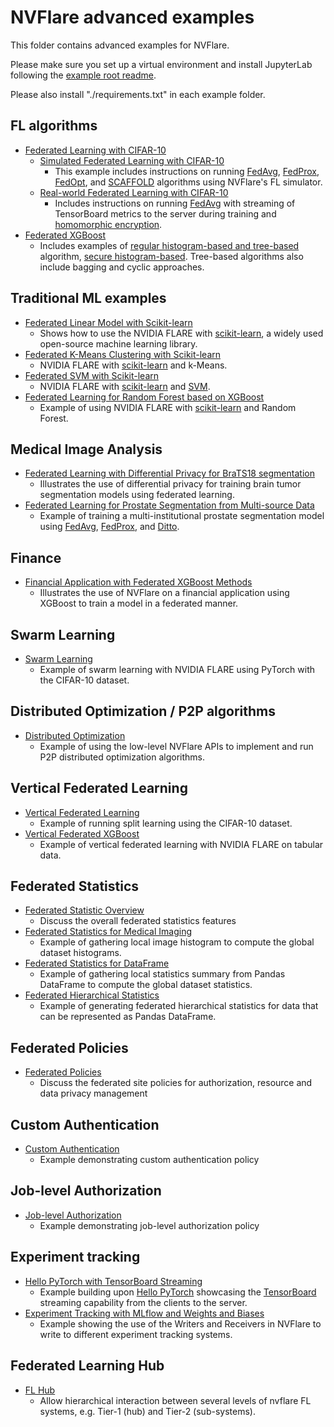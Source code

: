 # NVFlare advanced examples

This folder contains advanced examples for NVFlare.

Please make sure you set up a virtual environment and install JupyterLab following the [example root readme](../README.md).

Please also install "./requirements.txt" in each example folder.

## FL algorithms
* [Federated Learning with CIFAR-10](./cifar10/README.md)
  * [Simulated Federated Learning with CIFAR-10](./cifar10/cifar10-sim/README.md)
    * This example includes instructions on running [FedAvg](https://arxiv.org/abs/1602.05629), 
  [FedProx](https://arxiv.org/abs/1812.06127), [FedOpt](https://arxiv.org/abs/2003.00295), 
  and [SCAFFOLD](https://arxiv.org/abs/1910.06378) algorithms using NVFlare's FL simulator.
  * [Real-world Federated Learning with CIFAR-10](./cifar10/cifar10-real-world/README.md)
    * Includes instructions on running [FedAvg](https://arxiv.org/abs/1602.05629) with streaming 
  of TensorBoard metrics to the server during training 
  and [homomorphic encryption](https://developer.nvidia.com/blog/federated-learning-with-homomorphic-encryption/).
* [Federated XGBoost](./xgboost/README.md)
  * Includes examples of [regular histogram-based and tree-based](./xgboost/fedxgb/README.md) algorithm, [secure histogram-based](./xgboost/fedxgb_secure/README.md).
    Tree-based algorithms also include bagging and cyclic approaches.

## Traditional ML examples
* [Federated Linear Model with Scikit-learn](./sklearn-linear/README.md)
  * Shows how to use the NVIDIA FLARE with [scikit-learn](https://scikit-learn.org/), a widely used open-source machine learning library.
* [Federated K-Means Clustering with Scikit-learn](./sklearn-kmeans/README.md)
  * NVIDIA FLARE with [scikit-learn](https://scikit-learn.org/) and k-Means.
* [Federated SVM with Scikit-learn](./sklearn-svm/README.md)
  * NVIDIA FLARE with [scikit-learn](https://scikit-learn.org/) and [SVM](https://scikit-learn.org/stable/modules/generated/sklearn.svm.SVC.html).
* [Federated Learning for Random Forest based on XGBoost](./random_forest/README.md)
  * Example of using NVIDIA FLARE with [scikit-learn](https://scikit-learn.org/) and Random Forest.

## Medical Image Analysis
* [Federated Learning with Differential Privacy for BraTS18 segmentation](./brats18/README.md)
   * Illustrates the use of differential privacy for training brain tumor segmentation models using federated learning.
* [Federated Learning for Prostate Segmentation from Multi-source Data](./prostate/README.md)
  * Example of training a multi-institutional prostate segmentation model using [FedAvg](https://arxiv.org/abs/1602.05629), [FedProx](https://arxiv.org/abs/1812.06127), and [Ditto](https://arxiv.org/abs/2012.04221).

## Finance
* [Financial Application with Federated XGBoost Methods](./finance/README.md)
   * Illustrates the use of NVFlare on a financial application using XGBoost to train a model in a federated manner.

## Swarm Learning
* [Swarm Learning](./swarm_learning/README.md)
   * Example of swarm learning with NVIDIA FLARE using PyTorch with the CIFAR-10 dataset.

## Distributed Optimization / P2P algorithms
* [Distributed Optimization](./distributed_optimization/README.md)
   * Example of using the low-level NVFlare APIs to implement and run P2P distributed optimization algorithms.

## Vertical Federated Learning
* [Vertical Federated Learning](./vertical_federated_learning/README.md)
   * Example of running split learning using the CIFAR-10 dataset.
* [Vertical Federated XGBoost](./xgboost/README.md)
   * Example of vertical federated learning with NVIDIA FLARE on tabular data.

## Federated Statistics
* [Federated Statistic Overview](./federated-statistics/README.md)
  * Discuss the overall federated statistics features 
* [Federated Statistics for Medical Imaging](./federated-statistics/image_stats/README.md)
  * Example of gathering local image histogram to compute the global dataset histograms.
* [Federated Statistics for DataFrame](./federated-statistics/df_stats/README.md)
  * Example of gathering local statistics summary from Pandas DataFrame to compute the global dataset statistics.
* [Federated Hierarchical Statistics](./federated-statistics/hierarchical_stats/README.md)
  * Example of generating federated hierarchical statistics for data that can be represented as Pandas DataFrame.

## Federated Policies
* [Federated Policies](./federated-policies/README.rst) 
  * Discuss the federated site policies for authorization, resource and data privacy management

## Custom Authentication
* [Custom Authentication](./custom_authentication/README.rst) 
  * Example demonstrating custom authentication policy

## Job-level Authorization
* [Job-level Authorization](./job-level-authorization/README.md) 
  * Example demonstrating job-level authorization policy

## Experiment tracking
* [Hello PyTorch with TensorBoard Streaming](./experiment-tracking/tensorboard/README.md)
  * Example building upon [Hello PyTorch](../hello-world/hello-pt/README.md) showcasing the [TensorBoard](https://tensorflow.org/tensorboard) streaming capability from the clients to the server.
* [Experiment Tracking with MLflow and Weights and Biases](./experiment-tracking/README.md)
  * Example showing the use of the Writers and Receivers in NVFlare to write to different experiment tracking systems.

## Federated Learning Hub

* [FL Hub](./fl_hub/README.md) 
  * Allow hierarchical interaction between several levels of nvflare FL systems, e.g. Tier-1 (hub) and Tier-2 (sub-systems).
